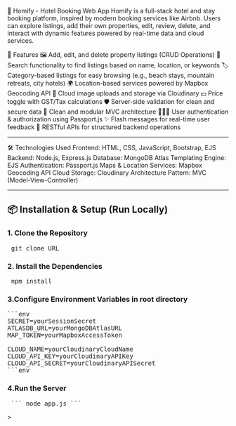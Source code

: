 🏡 Homify - Hotel Booking Web App
Homify is a full-stack hotel and stay booking platform, inspired by modern booking services like Airbnb.
Users can explore listings, add their own properties, edit, review, delete, and interact with dynamic features powered by real-time data and cloud services.

🚀 Features
🖼️ Add, edit, and delete property listings (CRUD Operations)
🔎 Search functionality to find listings based on name, location, or keywords
🏷️ Category-based listings for easy browsing (e.g., beach stays, mountain retreats, city hotels)
🌍 Location-based services powered by Mapbox Geocoding API
📸 Cloud image uploads and storage via Cloudinary
💵 Price toggle with GST/Tax calculations
🛡️ Server-side validation for clean and secure data
🧹 Clean and modular MVC architecture
🧑‍🤝‍🧑 User authentication & authorization using Passport.js
✨ Flash messages for real-time user feedback
📄 RESTful APIs for structured backend operations

---
🛠️ Technologies Used
Frontend: HTML, CSS, JavaScript, Bootstrap, EJS
Backend: Node.js, Express.js
Database: MongoDB Atlas
Templating Engine: EJS
Authentication: Passport.js
Maps & Location Services: Mapbox Geocoding API
Cloud Storage: Cloudinary
Architecture Pattern: MVC (Model-View-Controller)

---

## 📦 Installation & Setup (Run Locally)

### 1. Clone the Repository
<pre> git clone URL </pre>

### 2. Install the Dependencies
<pre> npm install </pre>

### 3.Configure Environment Variables in root directory
<pre>```env
SECRET=yourSessionSecret
ATLASDB_URL=yourMongoDBAtlasURL
MAP_TOKEN=yourMapboxAccessToken

CLOUD_NAME=yourCloudinaryCloudName
CLOUD_API_KEY=yourCloudinaryAPIKey
CLOUD_API_SECRET=yourCloudinaryAPISecret
```env</pre>

### 4.Run the Server
<pre> ``` node app.js ``` </pre>>


